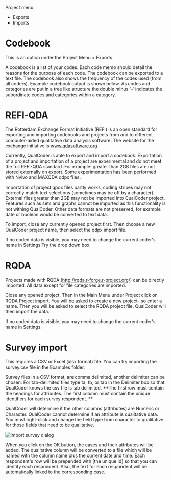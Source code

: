 Project menu
* Exports
* Imports

#  Codebook

This is an option under the Project Menu > Exports.

A codebook is a list of your codes. Each code memo should detail the reasons for the purpose of each code. The codebook can be exported to a text file. The codebook also shows the frequency of the codes used (from all coders). Example codebook output is shown below. As codes and categories are put in a tree like structure the double minus ‘–‘ indicates the subordinate codes and categories within a category.


#  REFI-QDA
The Rotterdam Exchange Format Initiative (REFI) is an open standard for exporting and importing codebooks and projects from and to different computer-aided qualitative data analysis software. The website for the exchange initiative is www.qdasoftware.org

Currently, QualCoder is able to export and import a codebook. Exportation of a project and importation of a project are experimental and do not meet the full REFI-QDA standard. For example: greater than 2GB files are not stored externally on export. Some experimentation has been performed with Nvivo and MAXQDA qdpx files.

Importation of project.qpdx files partly works, coding stripes may not correctly match text selections (sometimes may be off by a character). External files greater than 2GB may not be imported into QualCoder project. Features such as sets and graphs cannot be imported as this functionality is not withing QualCoder. Other data formats are not preserved, for example date or boolean would be converted to text data. 

To import, close any currently opened project first. Then choose a new QualCoder project name, then select the qdpx import file.

If no coded data is visible, you may need to change the current coder's name in Settings.Try the drop down box.

# RQDA
Projects made with RQDA (http://rqda.r-forge.r-project.org/) can be directly imported. All data except for file categories are imported.

Close any opened project. Then in the Main Menu under Project click on RQDA Project import. You will be asked to create a new project- so enter a name. Then you will be asked to select the RQDA project file. QualCoder will then import the data.

If no coded data is visible, you may need to change the current coder's name in Settings.

# Survey import

This requires a CSV or Excel (xlsx format) file. You can try importing the survey.csv file in the Examples folder.

Survey files in a CSV format, are comma delimited, another delimiter can be chosen. For tab-delimited files type ta, tb, or tab in the Delimiter box so that QualCoder knows the csv file is tab delimited. **The first row must contain the headings for attributes. The first column must contain the unique identifiers for each survey respondent. **

QualCoder will determine if the other columns (attributes) are Numeric or Character. QualCoder cannot determine if an attribute is qualitative data. You must right-click and change the field type from character to qualitative for those fields that need to be qualitative. 

![Import survey dialog](https://qualcoder.files.wordpress.com/2020/10/import_survey.png?)

When you click on the OK button, the cases and their attributes will be added. The qualitative column will be converted to a file which will be named with the column name plus the current date and time. Each respondent's row will be prepended with [the unique id] so that you can identify each respondent. Also, the text for each respondent will be automatically linked to the corresponding case.

